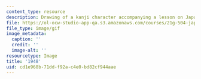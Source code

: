 ```yaml
---
content_type: resource
description: Drawing of a kanji character accompanying a lesson on Japanese.
file: https://ol-ocw-studio-app-qa.s3.amazonaws.com/courses/21g-504-japanese-iv-spring-2009/cd1e968b71ddf92ac4e0bd82cf944aae_1948.gif
file_type: image/gif
image_metadata:
  caption: ''
  credit: ''
  image-alt: ''
resourcetype: Image
title: '1948'
uid: cd1e968b-71dd-f92a-c4e0-bd82cf944aae
---
```


